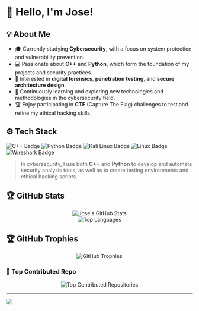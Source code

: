 # 👋 Hello, I'm Jose!

## 💡 About Me
- 🎓 Currently studying **Cybersecurity**, with a focus on system protection and vulnerability prevention.
- 💻 Passionate about **C++** and **Python**, which form the foundation of my projects and security practices.
- 🔐 Interested in **digital forensics**, **penetration testing**, and **secure architecture design**.
- 🌱 Continuously learning and exploring new technologies and methodologies in the cybersecurity field.
- 🏆 Enjoy participating in **CTF** (Capture The Flag) challenges to test and refine my ethical hacking skills.

## ⚙️ Tech Stack
<div>
  <!-- C++ -->
  <img src="https://img.shields.io/badge/C++-00599C.svg?style=for-the-badge&logo=c%2B%2B&logoColor=white" alt="C++ Badge"/>
  <!-- Python -->
  <img src="https://img.shields.io/badge/Python-3670A0.svg?style=for-the-badge&logo=python&logoColor=ffdd54" alt="Python Badge"/>
  <!-- Kali Linux -->
  <img src="https://img.shields.io/badge/Kali%20Linux-557C94.svg?style=for-the-badge&logo=kalilinux&logoColor=white" alt="Kali Linux Badge"/>
  <!-- Linux -->
  <img src="https://img.shields.io/badge/Linux-FCC624.svg?style=for-the-badge&logo=linux&logoColor=black" alt="Linux Badge"/>
  <!-- Wireshark -->
  <img src="https://img.shields.io/badge/Wireshark-1679A7.svg?style=for-the-badge&logo=wireshark&logoColor=white" alt="Wireshark Badge"/>
</div>

> In cybersecurity, I use both **C++** and **Python** to develop and automate security analysis tools, as well as to create testing environments and ethical hacking scripts.

## 🏆 GitHub Stats
<div align="center">
  <img src="https://github-readme-stats.vercel.app/api?username=Jose05Code&theme=tokyonight&hide_border=false&include_all_commits=false&count_private=false" alt="Jose's GitHub Stats"/>
  <br/>
  <img src="https://github-readme-stats.vercel.app/api/top-langs/?username=Jose05Code&theme=tokyonight&hide_border=false&include_all_commits=false&count_private=false&layout=compact" alt="Top Languages"/>
</div>

## 🏆 GitHub Trophies
<div align="center">
  <img src="https://github-profile-trophy.vercel.app/?username=Jose05Code&theme=radical&no-frame=true&no-bg=false&margin-w=4" alt="GitHub Trophies"/>
</div>

### 🌟 Top Contributed Repo
<div align="center">
  <img src="https://github-contributor-stats.vercel.app/api?username=Jose05Code&limit=5&theme=dark&combine_all_yearly_contributions=true" alt="Top Contributed Repositories"/>
</div>

---
[![](https://visitcount.itsvg.in/api?id=Jose05Code&icon=0&color=0)](https://visitcount.itsvg.in)
